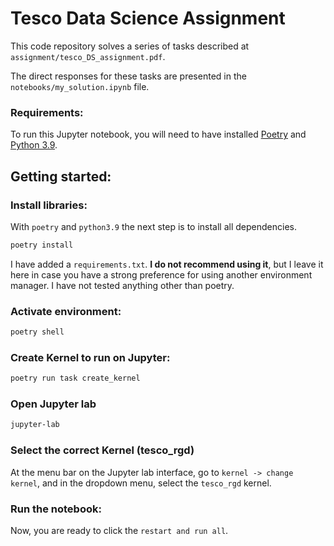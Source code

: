 # Tesco Data Science Assignment

This code repository solves a series of tasks described at `assignment/tesco_DS_assignment.pdf`.

The direct responses for these tasks are presented in the `notebooks/my_solution.ipynb` file.

### Requirements:

To run this Jupyter notebook, you will need to have installed [Poetry](https://python-poetry.org/docs/#installation)
and [Python 3.9](https://www.python.org/downloads/release/python-3917/).

## Getting started:

### Install libraries:

With `poetry` and `python3.9` the next step is to install all dependencies. 

```bash
poetry install
```
I have added a `requirements.txt`. **I do not recommend using it**, but I leave it here in case you have a strong 
preference for using another environment manager. I have not tested anything other than poetry.

### Activate environment:

```bash
poetry shell
```

### Create Kernel to run on Jupyter:

```bash
poetry run task create_kernel
```

### Open Jupyter lab

```bash
jupyter-lab
```

### Select the correct Kernel (tesco_rgd)

At the menu bar on the Jupyter lab interface, go to `kernel -> change kernel`, and in the dropdown menu, select the
`tesco_rgd` kernel.

### Run the notebook:

Now, you are ready to click the `restart and run all`.